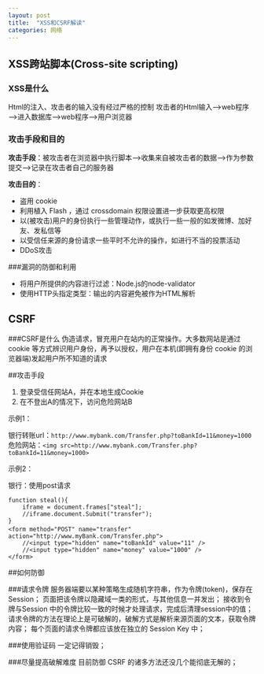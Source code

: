 ```yaml
---
layout: post
title:  "XSS和CSRF解读"
categories: 网络
---
```

## XSS跨站脚本(Cross-site scripting)

### XSS是什么
Html的注入、攻击者的输入没有经过严格的控制
攻击者的Html输入—>web程序—>进入数据库—>web程序—>用户浏览器

### 攻击手段和目的

**攻击手段**：被攻击者在浏览器中执行脚本—>收集来自被攻击者的数据—>作为参数提交—>记录在攻击者自己的服务器

**攻击目的**：

- 盗用 cookie
- 利用植入 Flash ，通过 crossdomain 权限设置进一步获取更高权限
- 以(被攻击)用户的身份执行一些管理动作，或执行一些一般的如发微博、加好友、发私信等
- 以受信任来源的身份请求一些平时不允许的操作，如进行不当的投票活动
- DDoS攻击

###漏洞的防御和利用

 - 将用户所提供的内容进行过滤：Node.js的node-validator
 - 使用HTTP头指定类型：输出的内容避免被作为HTML解析

## CSRF

###CSRF是什么
伪造请求，冒充用户在站内的正常操作。大多数网站是通过 cookie 等方式辨识用户身份，再予以授权，用户在本机(即拥有身份 cookie 的浏览器端)发起用户所不知道的请求

##攻击手段

 1. 登录受信任网站A，并在本地生成Cookie
 2. 在不登出A的情况下，访问危险网站B

示例1：

银行转账url：```http://www.mybank.com/Transfer.php?toBankId=11&money=1000```
危险网站：```<img src=http://www.mybank.com/Transfer.php?toBankId=11&money=1000> ```

示例2：

银行：使用post请求

```
function steal(){
	iframe = document.frames["steal"];
	//iframe.document.Submit("transfer");
}
<form method="POST" name="transfer"　action="http://www.myBank.com/Transfer.php">
	//<input type="hidden" name="toBankId" value="11" />
	//<input type="hidden" name="money" value="1000" />
</form>
```

##如何防御

###请求令牌
服务器端要以某种策略生成随机字符串，作为令牌(token)，保存在 Session；
页面把该令牌以隐藏域一类的形式，与其他信息一并发出；
接收到令牌与Session 中的令牌比较一致的时候才处理请求，完成后清理session中的值；
请求令牌的方法在理论上是可破解的，破解方式是解析来源页面的文本，获取令牌内容；
每个页面的请求令牌都应该放在独立的 Session Key 中；

###使用验证码
一定记得销毁；

###尽量提高破解难度
目前防御 CSRF 的诸多方法还没几个能彻底无解的；